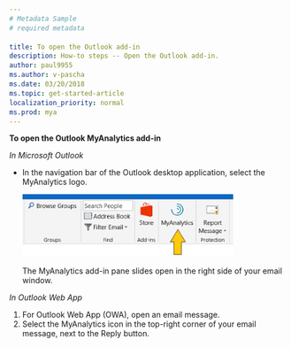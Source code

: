 ```yaml
---
# Metadata Sample
# required metadata

title: To open the Outlook add-in
description: How-to steps -- Open the Outlook add-in. 
author: paul9955
ms.author: v-pascha
ms.date: 03/20/2018
ms.topic: get-started-article
localization_priority: normal 
ms.prod: mya
---
```


**To open the Outlook MyAnalytics add-in**

*In Microsoft Outlook*

 * In the navigation bar of the Outlook desktop application, select the MyAnalytics logo. 

    <img src="../../Images/Open-mya-in-add-in.png" alt="MyAnalytics add-in in Outlook">

    The MyAnalytics add-in pane slides open in the right side of your email window.

*In Outlook Web App*

 1. For Outlook Web App (OWA), open an email message.
 2. Select the MyAnalytics icon in the top-right corner of your email message, next to the Reply button. 